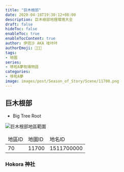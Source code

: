 ```yaml
---
title: "巨木根部"
date: 2020-04-18T19:30:12+08:00
description: 巨木根部地理環境大全
draft: false
hideToc: false
enableToc: true
enableTocContent: true
author: 伊琉沙 AKA 哇咔咔
authorEmoji: 👩🏿‍🚀
tags: 
- 地圖
series:
- 哆啦A夢牧場物語
categories:
- 哆啦A夢
image: images/post/Season_of_Story/Scene/11700.png
---
```

## 巨木根部
+ Big Tree Root

![巨木根部地區範圍](/images/post/Season_of_Story/Map/11700.png)
<table>
    <thead>
        <tr>
            <td>地區ID</td>
            <td>地圖ID</td>
            <td>地名ID</td>
        </tr>
    </thead>
    <tr>
            <td>70</td>
            <td>11700</td>
            <td>1511700000</td>
    </tr>
</table>

### Hokora 神社